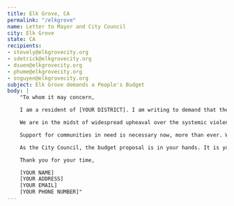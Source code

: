 ```yaml
---
title: Elk Grove, CA
permalink: "/elkgrove"
name: Letter to Mayor and City Council
city: Elk Grove
state: CA
recipients:
- stevely@elkgrovecity.org
- sdetrick@elkgrovecity.org
- dsuen@elkgrovecity.org
- phume@elkgrovecity.org
- snguyen@elkgrovecity.org
subject: Elk Grove demands a People's Budget
body: |
    "To whom it may concern,

    I am a resident of [YOUR DISTRICT]. I am writing to demand that the City Council adopts a People’s Budget that prioritizes community wellbeing and redirects funding away from the police.

    We are in the midst of widespread upheaval over the systemic violence of policing. We will no longer accept empty gestures and suggestions of “reform.” We are demanding that our voices be heard now, and that real change be made to the way this city allocates its resources.

    Support for communities in need is necessary now, more than ever. We demand that the City Council defund the EGPD. We join the calls of those across the country to #DefundThePolice. We demand a budget that adequately and effectively meets the needs of at-risk Elk Grove residents during this trying and uncertain time, when livelihoods are on the line. We demand a budget that supports community wellbeing, rather than empowers the police forces that tear them apart.

    As the City Council, the budget proposal is in your hands. It is your duty to represent your constituents. I am urging you to completely revise the budget for the 2020-2021 fiscal year, and to fund #CareNotCops. You need to adopt a People’s Budget. Public opinion is with me.

    Thank you for your time,

    [YOUR NAME]
    [YOUR ADDRESS]
    [YOUR EMAIL]
    [YOUR PHONE NUMBER]"
---
```

